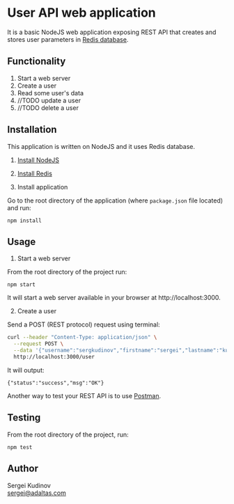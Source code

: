 # User API web application

It is a basic NodeJS web application exposing REST API that creates and stores user parameters in [Redis database](https://redis.io/).

## Functionality

1. Start a web server
2. Create a user
3. Read some user's data
4. //TODO update a user
5. //TODO delete a user
## Installation

This application is written on NodeJS and it uses Redis database.

1. [Install NodeJS](https://nodejs.org/en/download/)

2. [Install Redis](https://redis.io/download)

3. Install application

Go to the root directory of the application (where `package.json` file located) and run:

```
npm install 
```

## Usage

1. Start a web server

From the root directory of the project run:

```
npm start
```

It will start a web server available in your browser at http://localhost:3000.

2. Create a user

Send a POST (REST protocol) request using terminal:

```bash
curl --header "Content-Type: application/json" \
  --request POST \
  --data '{"username":"sergkudinov","firstname":"sergei","lastname":"kudinov"}' \
  http://localhost:3000/user
```

It will output:

```
{"status":"success","msg":"OK"}
```

Another way to test your REST API is to use [Postman](https://www.postman.com/).

## Testing

From the root directory of the project, run:

```
npm test
```

## Author

Sergei Kudinov   
sergei@adaltas.com
